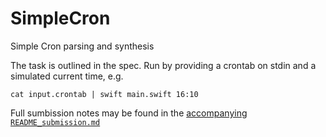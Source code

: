 # SimpleCron
Simple Cron parsing and synthesis

The task is outlined in the spec.  Run by providing a crontab on stdin and a simulated current time, e.g. 

```
cat input.crontab | swift main.swift 16:10
```

Full sumbission notes may be found in the [accompanying `README_submission.md`](README_submission.md)
